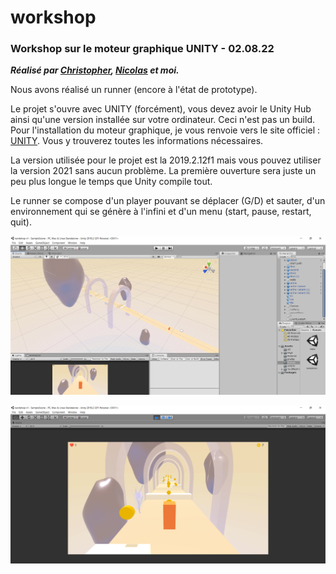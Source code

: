 # workshop  

### Workshop sur le moteur graphique UNITY - 02.08.22  

***Réalisé par [Christopher](https://github.com/chris-delecluse), [Nicolas](https://github.com/Kurner) et moi.***

Nous avons réalisé un runner (encore à l'état de prototype).  

Le projet s'ouvre avec UNITY (forcément), vous devez avoir le Unity Hub ainsi qu'une version installée sur votre ordinateur. Ceci n'est pas un build.  
Pour l'installation du moteur graphique, je vous renvoie vers le site officiel : [UNITY](https://unity3d.com/get-unity/download). Vous y trouverez toutes les informations nécessaires.  

La version utilisée pour le projet est la 2019.2.12f1 mais vous pouvez utiliser la version 2021 sans aucun problème. La première ouverture sera juste un peu plus longue le temps que Unity compile tout.  

Le runner se compose d'un player pouvant se déplacer (G/D) et sauter, d'un environnement qui se génère à l'infini et d'un menu (start, pause, restart, quit).  

![preview1](/images/preview1.png)  

![preview2](/images/preview2.png)
